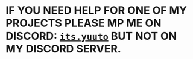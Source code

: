 # IF YOU NEED HELP FOR ONE OF MY PROJECTS PLEASE MP ME ON DISCORD: [`its.yuuto`](https://discord.com/users/269415459735076864) BUT NOT ON MY DISCORD SERVER.
